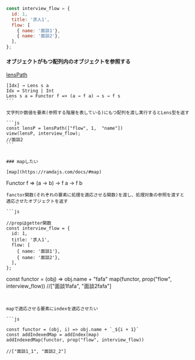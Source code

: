 


```js
const interview_flow = {
  id: 1,
  title: '求人1',
  flow: [
    { name: '面談1'},
    { name: '面談2'},
  ],
};
```
#### オブジェクトがもつ配列内のオブジェクトを参照する


[lensPath](https://ramdajs.com/docs/#lensPath)

````
[Idx] → Lens s a
Idx = String | Int
Lens s a = Functor f => (a → f a) → s → f s
```

文字列か数値を要素(参照する階層を表している)にもつ配列を渡し実行するとLens型を返す

```js
const lensP = lensPath(["flow", 1,  "name"])
view(lensP, interview_flow);
//面談2
```


### mapしたい

[map](https://ramdajs.com/docs/#map)

````
Functor f => (a → b) → f a → f b
```
fanctor関数(それぞれの要素に処理を適応させる関数)を渡し、処理対象の参照を渡すと
適応させたオブジェクトを返す

```js

//propはgetter関数
const interview_flow = {
  id: 1,
  title: '求人1',
  flow: [
    { name: '面談1'},
    { name: '面談2'},
  ],
};
```
const functor = (obj) => obj.name + "fafa"
map(functor, prop("flow", interview_flow))
//["面談1fafa", "面談2fafa"]

```


mapで適応させる要素にindexを適応させたい

```js

const functor = (obj, i) => obj.name + `_${i + 1}`
const addIndexedMap = addIndex(map)
addIndexedMap(functor, prop("flow", interview_flow))

//["面談1_1", "面談2_2"]

```






